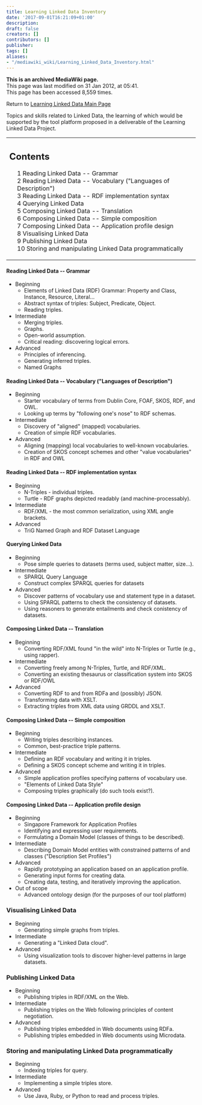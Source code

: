 ```yaml
---
title: Learning Linked Data Inventory
date: '2017-09-01T16:21:09+01:00'
description: 
draft: false
creators: []
contributors: []
publisher: 
tags: []
aliases:
- "/mediawiki_wiki/Learning_Linked_Data_Inventory.html"
---
```


 **This is an archived MediaWiki page.**  
This page was last modified on 31 Jan 2012, at 05:41.  
This page has been accessed 8,559 times.

Return to [Learning Linked Data Main Page](/mediawiki_wiki/Learning_Linked_Data)

Topics and skills related to Linked Data, the learning of which would be supported by the tool platform proposed in a deliverable of the Learning Linked Data Project.

<table id="toc" class="toc">
  <tr>
    <td>
      <div id="toctitle">
        <h2>Contents</h2>
      </div>
      <ul>
        <li class="toclevel-1 tocsection-1"><a href="#Reading_Linked_Data_--_Grammar"><span class="tocnumber">1</span> <span class="toctext">Reading Linked Data -- Grammar</span></a></li>
        <li class="toclevel-1 tocsection-2"><a href="#Reading_Linked_Data_--_Vocabulary_.28.22Languages_of_Description.22.29"><span class="tocnumber">2</span> <span class="toctext">Reading Linked Data -- Vocabulary ("Languages of Description")</span></a></li>
        <li class="toclevel-1 tocsection-3"><a href="#Reading_Linked_Data_--_RDF_implementation_syntax"><span class="tocnumber">3</span> <span class="toctext">Reading Linked Data -- RDF implementation syntax</span></a></li>
        <li class="toclevel-1 tocsection-4"><a href="#Querying_Linked_Data"><span class="tocnumber">4</span> <span class="toctext">Querying Linked Data</span></a></li>
        <li class="toclevel-1 tocsection-5"><a href="#Composing_Linked_Data_--_Translation"><span class="tocnumber">5</span> <span class="toctext">Composing Linked Data -- Translation</span></a></li>
        <li class="toclevel-1 tocsection-6"><a href="#Composing_Linked_Data_--_Simple_composition"><span class="tocnumber">6</span> <span class="toctext">Composing Linked Data -- Simple composition</span></a></li>
        <li class="toclevel-1 tocsection-7"><a href="#Composing_Linked_Data_--_Application_profile_design"><span class="tocnumber">7</span> <span class="toctext">Composing Linked Data -- Application profile design</span></a></li>
        <li class="toclevel-1 tocsection-8"><a href="#Visualising_Linked_Data"><span class="tocnumber">8</span> <span class="toctext">Visualising Linked Data</span></a></li>
        <li class="toclevel-1 tocsection-9"><a href="#Publishing_Linked_Data"><span class="tocnumber">9</span> <span class="toctext">Publishing Linked Data</span></a></li>
        <li class="toclevel-1 tocsection-10"><a href="#Storing_and_manipulating_Linked_Data_programmatically"><span class="tocnumber">10</span> <span class="toctext">Storing and manipulating Linked Data programmatically</span></a></li>
      </ul>
    </td>
  </tr>
</table>

#### Reading Linked Data -- Grammar 

- Beginning
  - Elements of Linked Data (RDF) Grammar: Property and Class, Instance, Resource, Literal...
  - Abstract syntax of triples: Subject, Predicate, Object.
  - Reading triples.
- Intermediate
  - Merging triples.
  - Graphs.
  - Open-world assumption.
  - Critical reading: discovering logical errors.
- Advanced
  - Principles of inferencing.
  - Generating inferred triples.
  - Named Graphs

#### Reading Linked Data -- Vocabulary ("Languages of Description") 

- Beginning
  - Starter vocabulary of terms from Dublin Core, FOAF, SKOS, RDF, and OWL.
  - Looking up terms by "following one's nose" to RDF schemas.
- Intermediate
  - Discovery of "aligned" (mapped) vocabularies.
  - Creation of simple RDF vocabularies.
- Advanced
  - Aligning (mapping) local vocabularies to well-known vocabularies.
  - Creation of SKOS concept schemes and other "value vocabularies" in RDF and OWL

#### Reading Linked Data -- RDF implementation syntax 

- Beginning
  - N-Triples - individual triples.
  - Turtle - RDF graphs depicted readably (and machine-processably).
- Intermediate
  - RDF/XML - the most common serialization, using XML angle brackets.
- Advanced
  - TriG Named Graph and RDF Dataset Language

#### Querying Linked Data 

- Beginning
  - Pose simple queries to datasets (terms used, subject matter, size...).
- Intermediate
  - SPARQL Query Language
  - Construct complex SPARQL queries for datasets
- Advanced
  - Discover patterns of vocabulary use and statement type in a dataset.
  - Using SPARQL patterns to check the consistency of datasets.
  - Using reasoners to generate entailments and check conistency of datasets.

#### Composing Linked Data -- Translation 

- Beginning
  - Converting RDF/XML found "in the wild" into N-Triples or Turtle (e.g., using rapper).
- Intermediate
  - Converting freely among N-Triples, Turtle, and RDF/XML.
  - Converting an existing thesaurus or classification system into SKOS or RDF/OWL
- Advanced
  - Converting RDF to and from RDFa and (possibly) JSON.
  - Transforming data with XSLT.
  - Extracting triples from XML data using GRDDL and XSLT.

#### Composing Linked Data -- Simple composition 

- Beginning
  - Writing triples describing instances.
  - Common, best-practice triple patterns.
- Intermediate
  - Defining an RDF vocabulary and writing it in triples.
  - Defining a SKOS concept scheme and writing it in triples.
- Advanced
  - Simple application profiles specifying patterns of vocabulary use.
  - "Elements of Linked Data Style"
  - Composing triples graphically (do such tools exist?).

#### Composing Linked Data -- Application profile design 

- Beginning
  - Singapore Framework for Application Profiles
  - Identifying and expressing user requirements.
  - Formulating a Domain Model (classes of things to be described).
- Intermediate
  - Describing Domain Model entities with constrained patterns of and classes ("Description Set Profiles")
- Advanced
  - Rapidly prototyping an application based on an application profile.
  - Generating input forms for creating data.
  - Creating data, testing, and iteratively improving the application.
- Out of scope
  - Advanced ontology design (for the purposes of our tool platform)

### Visualising Linked Data 

- Beginning
  - Generating simple graphs from triples.
- Intermediate
  - Generating a "Linked Data cloud".
- Advanced
  - Using visualization tools to discover higher-level patterns in large datasets.

### Publishing Linked Data 

- Beginning
  - Publishing triples in RDF/XML on the Web.
- Intermediate
  - Publishing triples on the Web following principles of content negotiation.
- Advanced
  - Publishing triples embedded in Web documents using RDFa.
  - Publishing triples embedded in Web documents using Microdata.

### Storing and manipulating Linked Data programmatically 

- Beginning
  - Indexing triples for query.
- Intermediate
  - Implementing a simple triples store.
- Advanced
  - Use Java, Ruby, or Python to read and process triples.

